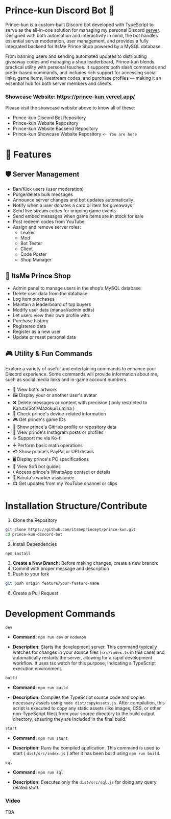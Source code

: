 # Prince‑kun Discord Bot 🤖
Prince-kun is a custom-built Discord bot developed with TypeScript to serve as the all-in-one solution for managing my personal Discord [server](https://discord.gg/HgXNs4p5cx). Designed with both automation and interactivity in mind, the bot handles essential server moderation, user management, and provides a fully integrated backend for ItsMe Prince Shop powered by a MySQL database.

From banning users and sending automated updates to distributing giveaway codes and managing a shop leaderboard, Prince-kun blends practical utility with personal touches. It supports both slash commands and prefix-based commands, and includes rich support for accessing social links, game items, livestream codes, and purchase profiles — making it an essential hub for both server members and clients.

### Showcase Website: https://prince-kun.vercel.app/
Please visit the showcase website above to know all of these:
- Prince-kun Discord Bot Repository 
- Prince-kun Website Repository 
- Prince-kun Website Backend Repository 
- Prince-kun Showcase Website Repository `<- You are here`

# 🚀 Features
## 🛡️ Server Management
- Ban/Kick users (user moderation)
- Purge/delete bulk messages
- Announce server changes and bot updates automatically
- Notify when a user donates a card or item for giveaways
- Send live stream codes for ongoing game events
- Send embed messages when game items are in stock for sale
- Post redeem codes from YouTube
- Assign and remove server roles:
  - Leaker
  - Mod
  - Bot Tester
  - Client
  - Code Poster
  - Shop Manager
## 🛒 ItsMe Prince Shop
- Admin panel to manage users in the shop’s MySQL database
- Delete user data from the database
- Log item purchases
- Maintain a leaderboard of top buyers
- Modify user data (manual/admin edits)
- Let users view their own profile with:
- Purchase history
- Registered data
- Register as a new user
- Update or reset personal data
## 🎮 Utility & Fun Commands
Explore a variety of useful and entertaining commands to enhance your Discord experience.
Some commands will provide information about me, such as social media links and in-game account numbers.
- 🎨 View bot's artwork
- 🖼️ Display your or another user's avatar
- ❌ Delete messages or content with precision ( only restricted to Karuta/Sofi/Mazoku/Lumina )
- 📱 Check prince's device-related information
- 🎮 Get prince's game IDs
- 🐙 Show prince's GitHub profile or repository data
- 📸 View prince's Instagram posts or profiles
- ☕ Support me via Ko-fi
- ➗ Perform basic math operations
- 💳 Show prince's PayPal or UPI details
- 🖥️ Display prince's PC specifications
- 📜 View Sofi bot guides
- 📞 Access prince's WhatsApp contact or details
- 💼 Karuta's worker assistance
- 📺 Get updates from my YouTube channel or clips

# Installation Structure/Contribute
1. Clone the Repository
```bash
git clone https://github.com/itsmeprinceyt/prince-kun.git
cd prince-kun-discord-bot
```
2. Install Dependencies
```bash
npm install
```
3. **Create a New Branch:** Before making changes, create a new branch:
4. Commit with proper message and description
5. Push to your fork
```bash
git push origin feature/your-feature-name
```
6. Create a Pull Request


# Development Commands
`dev`
- **Command:** `npm run dev` or `nodemon`

- **Description:** Starts the development server. This command typically watches for changes in your source files (`src/index.ts` in this case) and automatically restarts the server, allowing for a rapid development workflow. It uses tsx watch for this purpose, indicating a TypeScript execution environment.

`build`
- **Command:** `npm run build`

- **Description:** Compiles the TypeScript source code and copies necessary assets using `node dist/copyAssets.js`. After compilation, this script is executed to copy any static assets (like images, CSS, or other non-TypeScript files) from your source directory to the build output directory, ensuring they are included in the final build. 

`start`
- **Command:** `npm run start`

- **Description:** Runs the compiled application. This command is used to start ( `dist/src/index.js` ) after it has been build using `npm run build`.

`sql`
- **Command:** `npm run sql`

- **Description:** Executes only the `dist/src/sql.js` for doing any query related stuff.

### Video
TBA